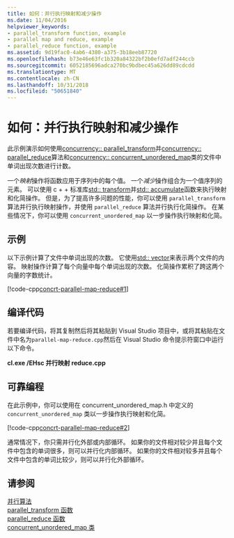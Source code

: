 ```yaml
---
title: 如何：并行执行映射和减少操作
ms.date: 11/04/2016
helpviewer_keywords:
- parallel_transform function, example
- parallel map and reduce, example
- parallel_reduce function, example
ms.assetid: 9d19fac0-4ab6-4380-a375-3b18eeb87720
ms.openlocfilehash: b73e46e63fc1b320a84322bf2b0efd7adf244ccb
ms.sourcegitcommit: 6052185696adca270bc9bdbec45a626dd89cdcdd
ms.translationtype: MT
ms.contentlocale: zh-CN
ms.lasthandoff: 10/31/2018
ms.locfileid: "50651840"
---
```

# <a name="how-to-perform-map-and-reduce-operations-in-parallel"></a>如何：并行执行映射和减少操作

此示例演示如何使用[concurrency:: parallel_transform](reference/concurrency-namespace-functions.md#parallel_transform)并[concurrency:: parallel_reduce](reference/concurrency-namespace-functions.md#parallel_reduce)算法和[concurrency:: concurrent_unordered_map](../../parallel/concrt/reference/concurrent-unordered-map-class.md)类的文件中单词出现次数进行计数。

一个*映射*操作将函数应用于序列中的每个值。 一个*减少*操作组合为一个值序列的元素。 可以使用 c + + 标准库[std:: transform](../../standard-library/algorithm-functions.md#transform)并[std:: accumulate](../../standard-library/numeric-functions.md#accumulate)函数来执行映射和化简操作。 但是，为了提高许多问题的性能，你可以使用 `parallel_transform` 算法并行执行映射操作，并使用 `parallel_reduce` 算法并行执行化简操作。 在某些情况下，你可以使用 `concurrent_unordered_map` 以一步操作执行映射和化简。

## <a name="example"></a>示例

以下示例计算了文件中单词出现的次数。 它使用[std:: vector](../../standard-library/vector-class.md)来表示两个文件的内容。 映射操作计算了每个向量中每个单词出现的次数。 化简操作累积了跨这两个向量的字数统计。

[!code-cpp[concrt-parallel-map-reduce#1](../../parallel/concrt/codesnippet/cpp/how-to-perform-map-and-reduce-operations-in-parallel_1.cpp)]

## <a name="compiling-the-code"></a>编译代码

若要编译代码，将其复制然后将其粘贴到 Visual Studio 项目中，或将其粘贴在文件中名为`parallel-map-reduce.cpp`然后在 Visual Studio 命令提示符窗口中运行以下命令。

**cl.exe /EHsc 并行映射 reduce.cpp**

## <a name="robust-programming"></a>可靠编程

在此示例中，你可以使用在 concurrent_unordered_map.h 中定义的 `concurrent_unordered_map` 类以一步操作执行映射和化简。

[!code-cpp[concrt-parallel-map-reduce#2](../../parallel/concrt/codesnippet/cpp/how-to-perform-map-and-reduce-operations-in-parallel_2.cpp)]

通常情况下，你只需并行化外部或内部循环。 如果你的文件相对较少并且每个文件中包含的单词很多，则可以并行化内部循环。 如果你的文件相对较多并且每个文件中包含的单词比较少，则可以并行化外部循环。

## <a name="see-also"></a>请参阅

[并行算法](../../parallel/concrt/parallel-algorithms.md)<br/>
[parallel_transform 函数](reference/concurrency-namespace-functions.md#parallel_transform)<br/>
[parallel_reduce 函数](reference/concurrency-namespace-functions.md#parallel_reduce)<br/>
[concurrent_unordered_map 类](../../parallel/concrt/reference/concurrent-unordered-map-class.md)
